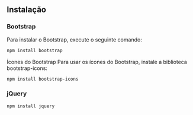 ## Instalação

### Bootstrap

Para instalar o Bootstrap, execute o seguinte comando:

```bash
npm install bootstrap
```
Ícones do Bootstrap
Para usar os ícones do Bootstrap, instale a biblioteca bootstrap-icons:
```
npm install bootstrap-icons
```
### jQuery
```
npm install jquery
```
